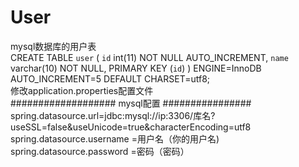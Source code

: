 # User
mysql数据库的用户表
<br>
CREATE TABLE `user` (
  `id` int(11) NOT NULL AUTO_INCREMENT,
  `name` varchar(10) NOT NULL,
  PRIMARY KEY (`id`)
) ENGINE=InnoDB AUTO_INCREMENT=5 DEFAULT CHARSET=utf8;
<br>
修改application.properties配置文件
<br>
################### mysql配置 ################<br>
spring.datasource.url=jdbc:mysql://ip:3306/库名?useSSL=false&useUnicode=true&characterEncoding=utf8
    spring.datasource.username =用户名（你的用户名)<br>
    spring.datasource.password =密码（密码）

